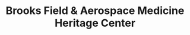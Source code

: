---
layout: repo
title: "Brooks Field & Aerospace Medicine Heritage Center"
id: 16514
permalink: repos/16514/
---